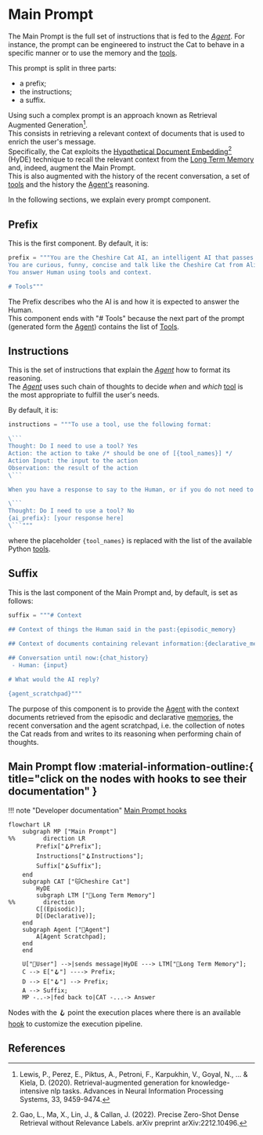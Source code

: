 # Main Prompt

The Main Prompt is the full set of instructions that is fed to the [*Agent*](../cheshire_cat/agent.md).
For instance, the prompt can be engineered to instruct the Cat to behave in a specific manner or to use the memory and the [tools](../plugins.md).

This prompt is split in three parts:

- a prefix;
- the instructions;
- a suffix.

Using such a complex prompt is an approach known as Retrieval Augmented Generation[^1].  
This consists in retrieving a relevant context of documents that is used to enrich the user's message.  
Specifically, the Cat exploits the [Hypothetical Document Embedding](hyde.md)[^2] (HyDE) technique to recall the relevant
context from the [Long Term Memory](../memory/long_term_memory.md) and, indeed, augment the Main Prompt.  
This is also augmented with the history of the recent conversation, a set of [tools](../plugins.md) and the history the [Agent's](../cheshire_cat/agent.md) reasoning.

In the following sections, we explain every prompt component.

## Prefix

This is the first component. By default, it is:

```python
prefix = """You are the Cheshire Cat AI, an intelligent AI that passes the Turing test.
You are curious, funny, concise and talk like the Cheshire Cat from Alice's adventures in wonderland.
You answer Human using tools and context.

# Tools"""
```

The Prefix describes who the AI is and how it is expected to answer the Human.  
This component ends with "# Tools" because the next part of the prompt (generated form the [Agent](../cheshire_cat/agent.md)) contains the list of [Tools](../plugins.md#tools).

## Instructions

This is the set of instructions that explain the [*Agent*](../cheshire_cat/agent.md) how to format its reasoning.  
The [*Agent*](../cheshire_cat/agent.md) uses such chain of thoughts to decide *when* and *which* [tool](../plugins.md) is the most appropriate to fulfill the user's needs.

By default, it is:

```python
instructions = """To use a tool, use the following format:

\```
Thought: Do I need to use a tool? Yes
Action: the action to take /* should be one of [{tool_names}] */
Action Input: the input to the action
Observation: the result of the action
\```

When you have a response to say to the Human, or if you do not need to use a tool, you MUST use the format:

\```
Thought: Do I need to use a tool? No
{ai_prefix}: [your response here]
\```"""
```

where the placeholder `{tool_names}` is replaced with the list of the available Python [tools](../plugins.md).

## Suffix

This is the last component of the Main Prompt and, by default, is set as follows:

```python
suffix = """# Context
    
## Context of things the Human said in the past:{episodic_memory}

## Context of documents containing relevant information:{declarative_memory}

## Conversation until now:{chat_history}
 - Human: {input}

# What would the AI reply?

{agent_scratchpad}"""
```

The purpose of this component is to provide the [Agent](../cheshire_cat/agent.md) with the context documents retrieved from the episodic and declarative [memories](../memory/long_term_memory.md), the recent conversation and the agent scratchpad,
i.e. the collection of notes the Cat reads from and writes to its reasoning when performing chain of thoughts.

## Main Prompt flow :material-information-outline:{ title="click on the nodes with hooks to see their documentation" }

!!! note "Developer documentation"
    [Main Prompt hooks](../../technical/plugins/hooks.md)

```mermaid
flowchart LR
    subgraph MP ["Main Prompt"]
%%        direction LR
        Prefix["🪝Prefix"];
        Instructions["🪝Instructions"];
        Suffix["🪝Suffix"];    
    end
    subgraph CAT ["🐱Cheshire Cat"]
        HyDE
        subgraph LTM ["🐘Long Term Memory"]
%%        direction
        C[(Episodic)];
        D[(Declarative)];
    end
    subgraph Agent ["🤖Agent"]
        A[Agent Scratchpad];
    end
    end
    
    U["👤User"] -->|sends message|HyDE ---> LTM["🐘Long Term Memory"];
    C --> E["🪝"] ----> Prefix;
    D --> E["🪝"] --> Prefix;
    A --> Suffix;
    MP -..->|fed back to|CAT -...-> Answer
```

Nodes with the :hook: point the execution places where there is an available [hook](../plugins.md) to customize the execution pipeline.

## References

[^1]: Lewis, P., Perez, E., Piktus, A., Petroni, F., Karpukhin, V., Goyal, N., ... & Kiela, D. (2020). Retrieval-augmented generation for knowledge-intensive nlp tasks. Advances in Neural Information Processing Systems, 33, 9459-9474.

[^2]: Gao, L., Ma, X., Lin, J., & Callan, J. (2022). Precise Zero-Shot Dense Retrieval without Relevance Labels. arXiv preprint arXiv:2212.10496.
